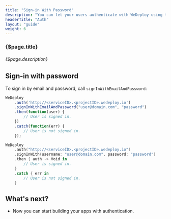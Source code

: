 ```yaml
---
title: "Sign-in With Password"
description: "You can let your users authenticate with WeDeploy using their email addresses and passwords."
headerTitle: "Auth"
layout: "guide"
weight: 6
---
```


### {$page.title}

###### {$page.description}

<article id="1">

## Sign-in with password

To sign in by email and password, call `signInWithEmailAndPassword`:

```javascript
WeDeploy
	.auth('http://<serviceID>.<projectID>.wedeploy.io')
	.signInWithEmailAndPassword("user@domain.com", "password")
	.then(function(user) {
		// User is signed in.
	})
	.catch(function(err) {
		// User is not signed in.
	});
```
```swift
WeDeploy
	.auth("http://<serviceID>.<projectID>.wedeploy.io")
	.signInWith(username: "user@domain.com", password: "password")
	.then { auth -> Void in
		// User is signed in.
	}
	.catch { err in
		// User is not signed in.
	}
```

</article>

## What's next?

* Now you can start building your apps with authentication.
